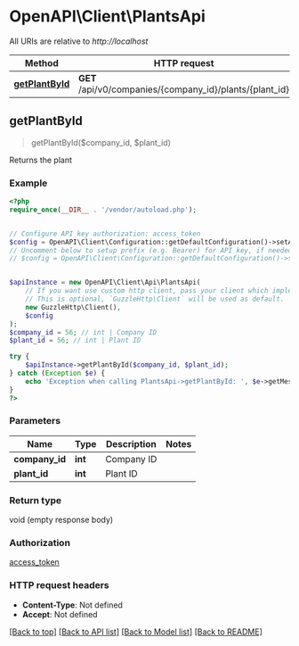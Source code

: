 # OpenAPI\Client\PlantsApi

All URIs are relative to *http://localhost*

Method | HTTP request | Description
------------- | ------------- | -------------
[**getPlantById**](PlantsApi.md#getPlantById) | **GET** /api/v0/companies/{company_id}/plants/{plant_id} | Returns the plant



## getPlantById

> getPlantById($company_id, $plant_id)

Returns the plant

### Example

```php
<?php
require_once(__DIR__ . '/vendor/autoload.php');


// Configure API key authorization: access_token
$config = OpenAPI\Client\Configuration::getDefaultConfiguration()->setApiKey('Access-Token', 'YOUR_API_KEY');
// Uncomment below to setup prefix (e.g. Bearer) for API key, if needed
// $config = OpenAPI\Client\Configuration::getDefaultConfiguration()->setApiKeyPrefix('Access-Token', 'Bearer');


$apiInstance = new OpenAPI\Client\Api\PlantsApi(
    // If you want use custom http client, pass your client which implements `GuzzleHttp\ClientInterface`.
    // This is optional, `GuzzleHttp\Client` will be used as default.
    new GuzzleHttp\Client(),
    $config
);
$company_id = 56; // int | Company ID
$plant_id = 56; // int | Plant ID

try {
    $apiInstance->getPlantById($company_id, $plant_id);
} catch (Exception $e) {
    echo 'Exception when calling PlantsApi->getPlantById: ', $e->getMessage(), PHP_EOL;
}
?>
```

### Parameters


Name | Type | Description  | Notes
------------- | ------------- | ------------- | -------------
 **company_id** | **int**| Company ID |
 **plant_id** | **int**| Plant ID |

### Return type

void (empty response body)

### Authorization

[access_token](../../README.md#access_token)

### HTTP request headers

- **Content-Type**: Not defined
- **Accept**: Not defined

[[Back to top]](#) [[Back to API list]](../../README.md#documentation-for-api-endpoints)
[[Back to Model list]](../../README.md#documentation-for-models)
[[Back to README]](../../README.md)

